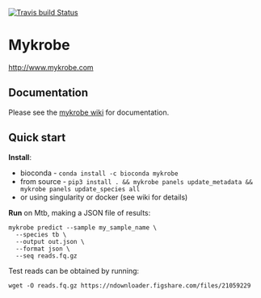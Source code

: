 [![Travis build Status](https://travis-ci.com/Mykrobe-tools/mykrobe.svg?branch=master)](https://travis-ci.org/Mykrobe-tools/mykrobe)

# Mykrobe

<http://www.mykrobe.com>


## Documentation

Please see the [mykrobe wiki](https://github.com/Mykrobe-tools/mykrobe/wiki) for documentation.


## Quick start

**Install**:

* bioconda - `conda install -c bioconda mykrobe`
* from source - `pip3 install . && mykrobe panels update_metadata && mykrobe panels update_species all`
* or using singularity or docker (see wiki for details)

**Run** on Mtb, making a JSON file of results:

```
mykrobe predict --sample my_sample_name \
  --species tb \
  --output out.json \
  --format json \
  --seq reads.fq.gz
```


Test reads can be obtained by running:

```
wget -O reads.fq.gz https://ndownloader.figshare.com/files/21059229
```
